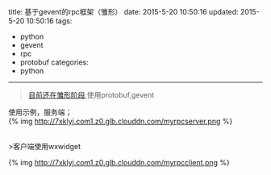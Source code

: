 title: 基于gevent的rpc框架（雏形）
date: 2015-5-20 10:50:16
updated: 2015-5-20 10:50:16
tags: 
- python
- gevent
- rpc
- protobuf
categories:
- python
---
>[目前还在雏形阶段](https://github.com/niwho/myrpc),使用protobuf,gevent


使用示例，服务端；    
{% img  http://7xklyj.com1.z0.glb.clouddn.com/myrpcserver.png  %}
    
<br/>
>客户端使用wxwidget

{% img  http://7xklyj.com1.z0.glb.clouddn.com/myrpcclient.png %}

